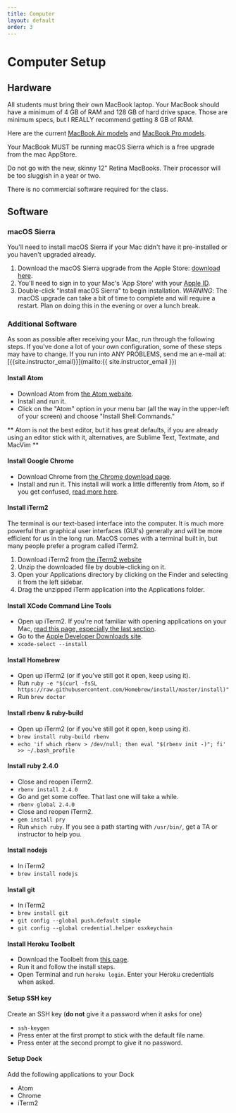 ```yaml
---
title: Computer
layout: default
order: 3
---
```


# Computer Setup

## Hardware

All students must bring their own MacBook laptop. Your MacBook should have a
minimum of 4 GB of RAM and 128 GB of hard drive space. Those are minimum specs,
but I REALLY recommend getting 8 GB of RAM.

Here are the current
[MacBook Air models](http://www.apple.com/macbook-air/specs.html) and
[MacBook Pro models](http://www.apple.com/macbook-pro/specs-retina/).

Your MacBook MUST be running macOS Sierra which is a free upgrade from the mac AppStore.

Do not go with the new, skinny 12" Retina MacBooks.  Their processor will be too
sluggish in a year or two.

There is no commercial software required for the class.

## Software

### macOS Sierra

You'll need to install macOS Sierra if your Mac didn't have it pre-installed or you haven't upgraded already.

1.  Download the macOS Sierra upgrade from the Apple Store: [download here](https://itunes.apple.com/us/app/macos-sierra/id1127487414?mt=12).
2.  You'll need to sign in to your Mac's 'App Store' with your [Apple ID](https://appleid.apple.com/).
3.  Double-click "Install macOS Sierra" to begin installation.
*WARNING*: The macOS upgrade can take a bit of time to complete and will require a restart. Plan on doing this in the evening or over a lunch break.

### Additional Software

As soon as possible after receiving your Mac, run through the following steps.
If you've done a lot of your own configuration, some of these steps may have to
change.  If you run into ANY PROBLEMS, send me an e-mail at: [{{site.instructor_email}}](mailto:{{ site.instructor_email }})

#### Install Atom

  * Download Atom from [the Atom website](https://atom.io/).
  * Install and run it.
  * Click on the "Atom" option in your menu bar (all the way in the upper-left of your screen) and choose "Install Shell Commands."

** Atom is not the best editor, but it has great defaults, if you are already using an editor stick with it, alternatives, are Sublime Text, Textmate, and MacVim **

#### Install Google Chrome

  * Download Chrome from [the Chrome download page](https://www.google.com/intl/en/chrome/browser/).
  * Install and run it.  This install will work a little differently from Atom, so if you get confused, [read more here](mac_installations.html).

#### Install iTerm2

The terminal is our text-based interface into the computer. It is much more powerful than graphical user interfaces (GUI's) generally and will be more efficient for us in the long run. MacOS comes with a terminal built in, but many people prefer a program called iTerm2.

  1. Download iTerm2 from [the iTerm2 website](https://www.iterm2.com/downloads.html)
  1. Unzip the downloaded file by double-clicking on it.
  1. Open your Applications directory by clicking on the Finder and selecting it from the left sidebar.
  1. Drag the unzipped iTerm application into the Applications folder.

#### Install XCode Command Line Tools

  * Open up iTerm2.  If you're not familiar with opening applications on your Mac, [read this page, especially the last section](mac_installations.html).
  * Go to the [Apple Developer Downloads site](https://developer.apple.com/downloads/).
  * `xcode-select --install`

#### Install Homebrew

  * Open up iTerm2 (or if you've still got it open, keep using it).
  * Run ```ruby -e "$(curl -fsSL https://raw.githubusercontent.com/Homebrew/install/master/install)"```
  * Run `brew doctor`

#### Install rbenv & ruby-build

  * Open up iTerm2 (or if you've still got it open, keep using it).
  * `brew install ruby-build rbenv`
  * `echo 'if which rbenv > /dev/null; then eval "$(rbenv init -)"; fi' >> ~/.bash_profile`

#### Install ruby 2.4.0

  * Close and reopen iTerm2.
  * `rbenv install 2.4.0`
  * Go and get some coffee. That last one will take a while.
  * `rbenv global 2.4.0`
  * Close and reopen iTerm2.
  * `gem install pry`
  * Run `which ruby`. If you see a path starting with `/usr/bin/`, get a TA or instructor to help you.

#### Install nodejs

  * In iTerm2
  * `brew install nodejs`

#### Install git

  * In iTerm2
  * `brew install git`
  * `git config --global push.default simple`
  * `git config --global credential.helper osxkeychain`

#### Install Heroku Toolbelt

  * Download the Toolbelt from [this page](https://toolbelt.heroku.com/).
  * Run it and follow the install steps.
  * Open Terminal and run `heroku login`.  Enter your Heroku credentials when asked.

#### Setup SSH key

Create an SSH key (__do not__ give it a password when it asks for one)

  * `ssh-keygen`
  * Press enter at the first prompt to stick with the default file name.
  * Press enter at the second prompt to give it no password.

#### Setup Dock
Add the following applications to your Dock

  * Atom
  * Chrome
  * iTerm2
